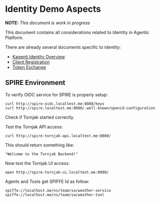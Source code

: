 # Identity Demo Aspects

**NOTE:** *This document is work in progress*

This document contains all considerations related to Identity in Agentic Platform.

There are already several documents specific to identity:

* [Kagenti Identity Overview](./2025-10.Kagenti-Identity.pdf)
* [Client Registration](../kagenti/examples/identity/kagenti_client_registration/README.md)
* [Token Exchange](../kagenti/examples/identity/token_exchange.md)

## SPIRE Environment

To verify OIDC service for SPIRE is properly setup:

```shell
curl http://spire-oidc.localtest.me:8080/keys
curl http://spire.localtest.me:8080/.well-known/openid-configuration
```

Check if Tornjak started correctly.

Test the Tornjak API access:

```shell
curl http://spire-tornjak-api.localtest.me:8080/
```

This should return something like:

```console
"Welcome to the Tornjak Backend!"
```

Now test the Tornjak UI access:

```shell
open http://spire-tornjak-ui.localtest.me:8080/
```

Agents and Tools get SPIFFE Id as follow:

```console
spiffe://localhost.me/ns/team/sa/weather-service
spiffe://localhost.me/ns/team/sa/weather-tool
```
